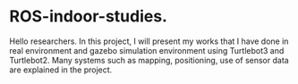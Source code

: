 # ROS-indoor-studies.
Hello researchers. In this project, I will present my works that I have done in real environment and gazebo simulation environment using Turtlebot3 and Turtlebot2. Many systems such as mapping, positioning, use of sensor data are explained in the project.
